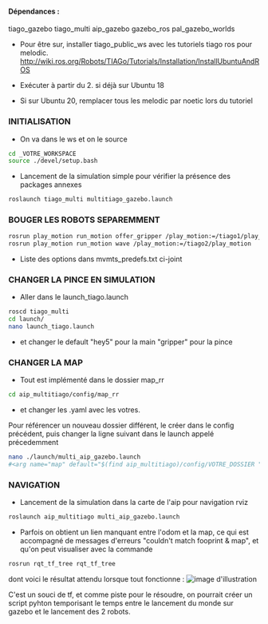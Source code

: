 #### Dépendances : 

 tiago_gazebo
 tiago_multi
 aip_gazebo
 gazebo_ros 
 pal_gazebo_worlds

- Pour être sur, installer tiago_public_ws avec les tutoriels tiago ros pour melodic. 
http://wiki.ros.org/Robots/TIAGo/Tutorials/Installation/InstallUbuntuAndROS
- Exécuter à partir du 2. si déjà sur Ubuntu 18 

- Si sur Ubuntu 20, remplacer tous les melodic par noetic lors du tutoriel

### INITIALISATION
- On va dans le ws et on le source 
```bash
cd _VOTRE_WORKSPACE  
source ./devel/setup.bash  
```
- Lancement de la simulation simple pour vérifier la présence des packages annexes
```bash
roslaunch tiago_multi multitiago_gazebo.launch  
```

### BOUGER LES ROBOTS SEPAREMMENT
```bash
rosrun play_motion run_motion offer_gripper /play_motion:=/tiago1/play_motion  
rosrun play_motion run_motion wave /play_motion:=/tiago2/play_motion  
```
- Liste des options dans mvmts_predefs.txt ci-joint  


### CHANGER LA PINCE EN SIMULATION 
- Aller dans le launch_tiago.launch   
```bash
roscd tiago_multi  
cd launch/  
nano launch_tiago.launch  
```
- et changer le default "hey5" pour la main "gripper" pour la pince   

### CHANGER LA MAP  
- Tout est implémenté dans le dossier map_rr 
```bash
cd aip_multitiago/config/map_rr
```
- et changer les .yaml avec les votres. 

Pour référencer un nouveau dossier différent, le créer dans le config précédent, puis changer la ligne suivant dans le launch appelé précedemment
```bash
nano ./launch/multi_aip_gazebo.launch  
#<arg name="map" default="$(find aip_multitiago)/config/VOTRE_DOSSIER "
```



### NAVIGATION
- Lancement de la simulation dans la carte de l'aip pour navigation rviz  
```bash
roslaunch aip_multitiago multi_aip_gazebo.launch  
```

- Parfois on obtient un lien manquant entre l'odom et la map, ce qui est accompagné de messages d'erreurs "couldn't match fooprint & map", et qu'on peut visualiser avec la commande 
```bash 
rosrun rqt_tf_tree rqt_tf_tree 
```
dont voici le résultat attendu lorsque tout fonctionne : 
![image d'illustration](https://github.com/aip-primeca-occitanie/projet-integration-sri-2021-2022/blob/main/multitiago/screenshots/tree.png?raw=true)

C'est un souci de tf, et comme piste pour le résoudre, on pourrait créer un script pyhton temporisant le temps entre le lancement du monde sur gazebo et le lancement des 2 robots. 


